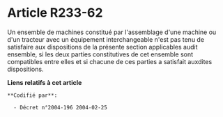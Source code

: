 # Article R233-62

Un ensemble de machines constitué par l'assemblage d'une machine ou d'un tracteur avec un équipement interchangeable n'est
pas tenu de satisfaire aux dispositions de la présente section applicables audit ensemble, si les deux parties constitutives
de cet ensemble sont compatibles entre elles et si chacune de ces parties a satisfait auxdites dispositions.

**Liens relatifs à cet article**

	**Codifié par**:

	  - Décret n°2004-196 2004-02-25
